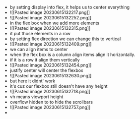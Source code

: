 - by setting display into flex, it helps us to center everything 
- ![[Pasted image 20230615132217.png]]
- ![[Pasted image 20230615132252.png]]
- in the flex box when we add more elements
- ![[Pasted image 20230615132315.png]]
- it put those elements in a row
- by setting flex direction we can change this to vertical
- ![[Pasted image 20230615132409.png]]
- we can align items to center
- when the flex box is a column align items align it horizontally. 
- if it is a row it align them vertically
- ![[Pasted image 20230615132454.png]]
- justify center will center the flexbox
- ![[Pasted image 20230615132630.png]]
- but here it didnt' work
- it's cuz our flexbox still doesn't have any height
- ![[Pasted image 20230615132718.png]]
- vh means viewport height
- overflow hidden to to hide the scrollbars
- ![[Pasted image 20230615132757.png]]
- 